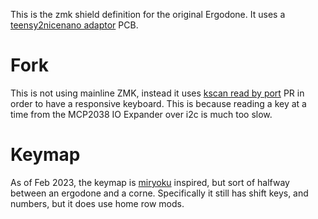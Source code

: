 This is the zmk shield definition for the original Ergodone. It uses a [teensy2nicenano adaptor](https://github.com/tahnok/teensy2nicenano) PCB.

# Fork

This is not using mainline ZMK, instead it uses [kscan read by port](https://github.com/zmkfirmware/zmk/pull/1571) PR in order to have a responsive keyboard. This is because reading a key at a time from the MCP2038 IO Expander over i2c is much too slow.

# Keymap

As of Feb 2023, the keymap is [miryoku](https://github.com/manna-harbour/miryoku_zmk) inspired, but sort of halfway between an ergodone and a corne. Specifically it still has shift keys, and numbers, but it does use home row mods.
